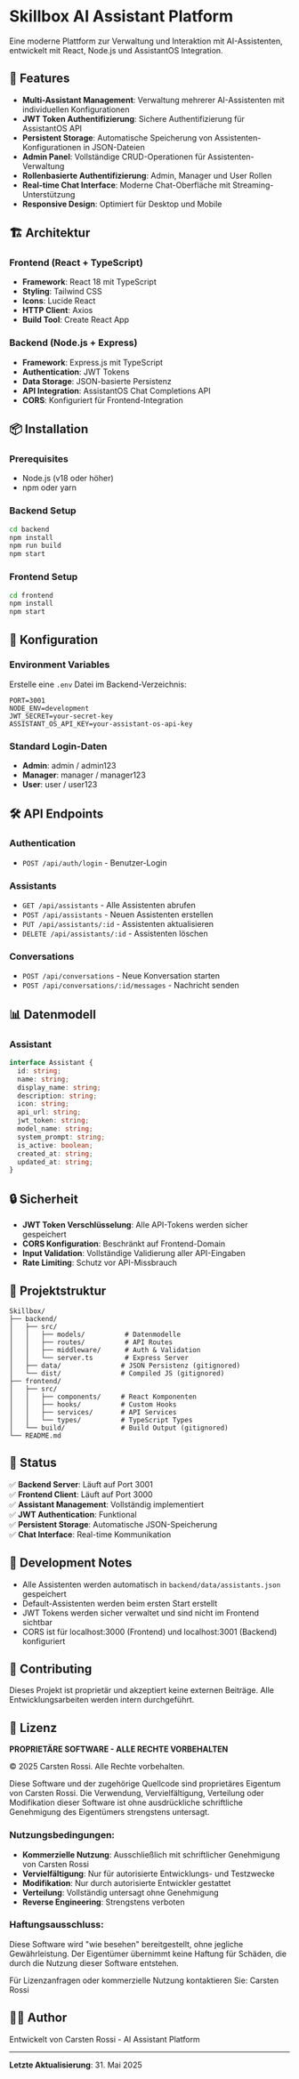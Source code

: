 # Skillbox AI Assistant Platform

Eine moderne Plattform zur Verwaltung und Interaktion mit AI-Assistenten, entwickelt mit React, Node.js und AssistantOS Integration.

## 🚀 Features

- **Multi-Assistant Management**: Verwaltung mehrerer AI-Assistenten mit individuellen Konfigurationen
- **JWT Token Authentifizierung**: Sichere Authentifizierung für AssistantOS API
- **Persistent Storage**: Automatische Speicherung von Assistenten-Konfigurationen in JSON-Dateien
- **Admin Panel**: Vollständige CRUD-Operationen für Assistenten-Verwaltung
- **Rollenbasierte Authentifizierung**: Admin, Manager und User Rollen
- **Real-time Chat Interface**: Moderne Chat-Oberfläche mit Streaming-Unterstützung
- **Responsive Design**: Optimiert für Desktop und Mobile

## 🏗️ Architektur

### Frontend (React + TypeScript)
- **Framework**: React 18 mit TypeScript
- **Styling**: Tailwind CSS
- **Icons**: Lucide React
- **HTTP Client**: Axios
- **Build Tool**: Create React App

### Backend (Node.js + Express)
- **Framework**: Express.js mit TypeScript
- **Authentication**: JWT Tokens
- **Data Storage**: JSON-basierte Persistenz
- **API Integration**: AssistantOS Chat Completions API
- **CORS**: Konfiguriert für Frontend-Integration

## 📦 Installation

### Prerequisites
- Node.js (v18 oder höher)
- npm oder yarn

### Backend Setup
```bash
cd backend
npm install
npm run build
npm start
```

### Frontend Setup
```bash
cd frontend
npm install
npm start
```

## 🔧 Konfiguration

### Environment Variables
Erstelle eine `.env` Datei im Backend-Verzeichnis:

```
PORT=3001
NODE_ENV=development
JWT_SECRET=your-secret-key
ASSISTANT_OS_API_KEY=your-assistant-os-api-key
```

### Standard Login-Daten
- **Admin**: admin / admin123
- **Manager**: manager / manager123
- **User**: user / user123

## 🛠️ API Endpoints

### Authentication
- `POST /api/auth/login` - Benutzer-Login

### Assistants
- `GET /api/assistants` - Alle Assistenten abrufen
- `POST /api/assistants` - Neuen Assistenten erstellen
- `PUT /api/assistants/:id` - Assistenten aktualisieren
- `DELETE /api/assistants/:id` - Assistenten löschen

### Conversations
- `POST /api/conversations` - Neue Konversation starten
- `POST /api/conversations/:id/messages` - Nachricht senden

## 📊 Datenmodell

### Assistant
```typescript
interface Assistant {
  id: string;
  name: string;
  display_name: string;
  description: string;
  icon: string;
  api_url: string;
  jwt_token: string;
  model_name: string;
  system_prompt: string;
  is_active: boolean;
  created_at: string;
  updated_at: string;
}
```

## 🔒 Sicherheit

- **JWT Token Verschlüsselung**: Alle API-Tokens werden sicher gespeichert
- **CORS Konfiguration**: Beschränkt auf Frontend-Domain
- **Input Validation**: Vollständige Validierung aller API-Eingaben
- **Rate Limiting**: Schutz vor API-Missbrauch

## 📁 Projektstruktur

```
Skillbox/
├── backend/
│   ├── src/
│   │   ├── models/          # Datenmodelle
│   │   ├── routes/          # API Routes
│   │   ├── middleware/      # Auth & Validation
│   │   └── server.ts        # Express Server
│   ├── data/               # JSON Persistenz (gitignored)
│   └── dist/               # Compiled JS (gitignored)
├── frontend/
│   ├── src/
│   │   ├── components/     # React Komponenten
│   │   ├── hooks/          # Custom Hooks
│   │   ├── services/       # API Services
│   │   └── types/          # TypeScript Types
│   └── build/              # Build Output (gitignored)
└── README.md
```

## 🚦 Status

✅ **Backend Server**: Läuft auf Port 3001  
✅ **Frontend Client**: Läuft auf Port 3000  
✅ **Assistant Management**: Vollständig implementiert  
✅ **JWT Authentication**: Funktional  
✅ **Persistent Storage**: Automatische JSON-Speicherung  
✅ **Chat Interface**: Real-time Kommunikation  

## 📝 Development Notes

- Alle Assistenten werden automatisch in `backend/data/assistants.json` gespeichert
- Default-Assistenten werden beim ersten Start erstellt
- JWT Tokens werden sicher verwaltet und sind nicht im Frontend sichtbar
- CORS ist für localhost:3000 (Frontend) und localhost:3001 (Backend) konfiguriert

## 🤝 Contributing

Dieses Projekt ist proprietär und akzeptiert keine externen Beiträge. Alle Entwicklungsarbeiten werden intern durchgeführt.

## 📄 Lizenz

**PROPRIETÄRE SOFTWARE - ALLE RECHTE VORBEHALTEN**

© 2025 Carsten Rossi. Alle Rechte vorbehalten.

Diese Software und der zugehörige Quellcode sind proprietäres Eigentum von Carsten Rossi. Die Verwendung, Vervielfältigung, Verteilung oder Modifikation dieser Software ist ohne ausdrückliche schriftliche Genehmigung des Eigentümers strengstens untersagt.

### Nutzungsbedingungen:
- **Kommerzielle Nutzung**: Ausschließlich mit schriftlicher Genehmigung von Carsten Rossi
- **Vervielfältigung**: Nur für autorisierte Entwicklungs- und Testzwecke
- **Modifikation**: Nur durch autorisierte Entwickler gestattet
- **Verteilung**: Vollständig untersagt ohne Genehmigung
- **Reverse Engineering**: Strengstens verboten

### Haftungsausschluss:
Diese Software wird "wie besehen" bereitgestellt, ohne jegliche Gewährleistung. Der Eigentümer übernimmt keine Haftung für Schäden, die durch die Nutzung dieser Software entstehen.

Für Lizenzanfragen oder kommerzielle Nutzung kontaktieren Sie: Carsten Rossi

## 👨‍💻 Author

Entwickelt von Carsten Rossi - AI Assistant Platform

---

**Letzte Aktualisierung**: 31. Mai 2025 